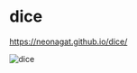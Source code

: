 # dice

https://neonagat.github.io/dice/

![dice](https://user-images.githubusercontent.com/73759315/204583163-a302c239-5c22-477d-b9f8-b00f67c9dce8.png)
